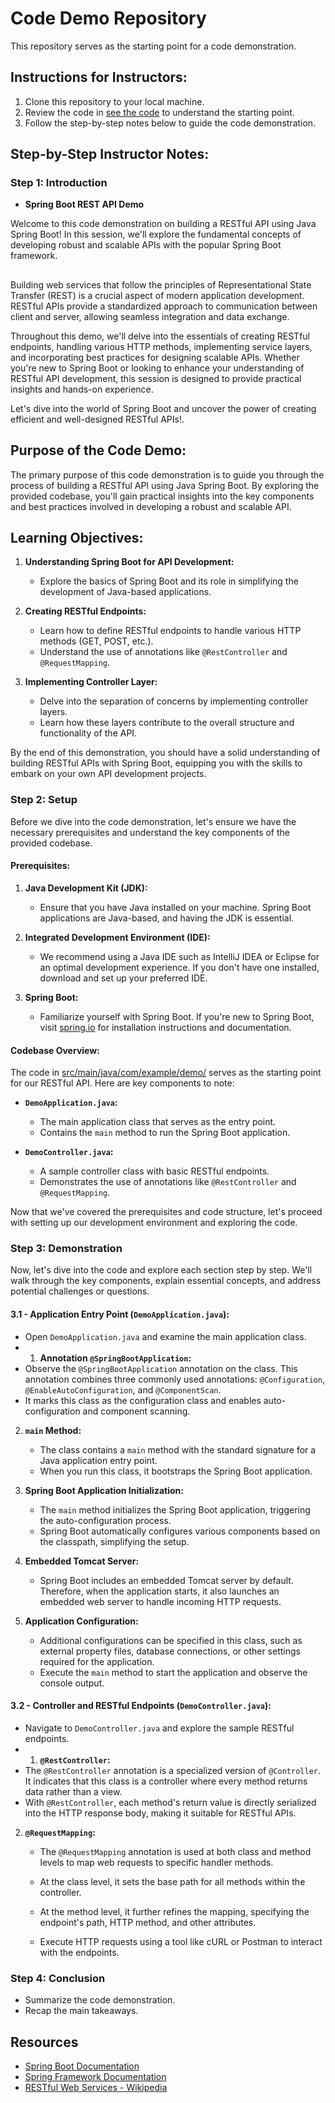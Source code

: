 # Code Demo Repository

This repository serves as the starting point for a code demonstration.

## Instructions for Instructors:

1. Clone this repository to your local machine.
2. Review the code in [see the code](RestWithSpringBoot/src/) to understand the starting point.
3. Follow the step-by-step notes below to guide the code demonstration.

## Step-by-Step Instructor Notes:

### Step 1: Introduction
-  **Spring Boot REST API Demo**

Welcome to this code demonstration on building a RESTful API using Java Spring Boot! In this session, we'll explore the fundamental concepts of developing robust and scalable APIs with the popular Spring Boot framework.

##

Building web services that follow the principles of Representational State Transfer (REST) is a crucial aspect of modern application development. RESTful APIs provide a standardized approach to communication between client and server, allowing seamless integration and data exchange.

Throughout this demo, we'll delve into the essentials of creating RESTful endpoints, handling various HTTP methods, implementing service layers, and incorporating best practices for designing scalable APIs. Whether you're new to Spring Boot or looking to enhance your understanding of RESTful API development, this session is designed to provide practical insights and hands-on experience.

Let's dive into the world of Spring Boot and uncover the power of creating efficient and well-designed RESTful APIs!.
## Purpose of the Code Demo:

The primary purpose of this code demonstration is to guide you through the process of building a RESTful API using Java Spring Boot. By exploring the provided codebase, you'll gain practical insights into the key components and best practices involved in developing a robust and scalable API.

## Learning Objectives:

1. **Understanding Spring Boot for API Development:**
   - Explore the basics of Spring Boot and its role in simplifying the development of Java-based applications.

2. **Creating RESTful Endpoints:**
   - Learn how to define RESTful endpoints to handle various HTTP methods (GET, POST, etc.).
   - Understand the use of annotations like `@RestController` and `@RequestMapping`.

3. **Implementing Controller Layer:**
   - Delve into the separation of concerns by implementing controller layers.
   - Learn how these layers contribute to the overall structure and functionality of the API.

By the end of this demonstration, you should have a solid understanding of building RESTful APIs with Spring Boot, equipping you with the skills to embark on your own API development projects.


### Step 2: Setup

Before we dive into the code demonstration, let's ensure we have the necessary prerequisites and understand the key components of the provided codebase.

#### Prerequisites:

1. **Java Development Kit (JDK):**
   - Ensure that you have Java installed on your machine. Spring Boot applications are Java-based, and having the JDK is essential.

2. **Integrated Development Environment (IDE):**
   - We recommend using a Java IDE such as IntelliJ IDEA or Eclipse for an optimal development experience. If you don't have one installed, download and set up your preferred IDE.

3. **Spring Boot:**
   - Familiarize yourself with Spring Boot. If you're new to Spring Boot, visit [spring.io](https://spring.io/projects/spring-boot) for installation instructions and documentation.

#### Codebase Overview:

The code in [src/main/java/com/example/demo/](src/main/java/com/example/demo/) serves as the starting point for our RESTful API. Here are key components to note:

- **`DemoApplication.java`:**
  - The main application class that serves as the entry point.
  - Contains the `main` method to run the Spring Boot application.

- **`DemoController.java`:**
  - A sample controller class with basic RESTful endpoints.
  - Demonstrates the use of annotations like `@RestController` and `@RequestMapping`.

Now that we've covered the prerequisites and code structure, let's proceed with setting up our development environment and exploring the code.


### Step 3: Demonstration

Now, let's dive into the code and explore each section step by step. We'll walk through the key components, explain essential concepts, and address potential challenges or questions.

#### 3.1 - Application Entry Point (`DemoApplication.java`):
   - Open `DemoApplication.java` and examine the main application class.
   - 1. **Annotation `@SpringBootApplication`:**
   - Observe the `@SpringBootApplication` annotation on the class. This annotation combines three commonly used annotations: `@Configuration`, `@EnableAutoConfiguration`, and `@ComponentScan`.
   - It marks this class as the configuration class and enables auto-configuration and component scanning.

2. **`main` Method:**
   - The class contains a `main` method with the standard signature for a Java application entry point.
   - When you run this class, it bootstraps the Spring Boot application.

3. **Spring Boot Application Initialization:**
   - The `main` method initializes the Spring Boot application, triggering the auto-configuration process.
   - Spring Boot automatically configures various components based on the classpath, simplifying the setup.

4. **Embedded Tomcat Server:**
   - Spring Boot includes an embedded Tomcat server by default. Therefore, when the application starts, it also launches an embedded web server to handle incoming HTTP requests.

5. **Application Configuration:**
   - Additional configurations can be specified in this class, such as external property files, database connections, or other settings required for the application.
   - Execute the `main` method to start the application and observe the console output.

#### 3.2 - Controller and RESTful Endpoints (`DemoController.java`):
   - Navigate to `DemoController.java` and explore the sample RESTful endpoints.
   - 1. **`@RestController`:**
   - The `@RestController` annotation is a specialized version of `@Controller`. It indicates that this class is a controller where every method returns data rather than a view.
   - With `@RestController`, each method's return value is directly serialized into the HTTP response body, making it suitable for RESTful APIs.

2. **`@RequestMapping`:**
   - The `@RequestMapping` annotation is used at both class and method levels to map web requests to specific handler methods.
   - At the class level, it sets the base path for all methods within the controller.
   - At the method level, it further refines the mapping, specifying the endpoint's path, HTTP method, and other attributes.

   - Execute HTTP requests using a tool like cURL or Postman to interact with the endpoints.


### Step 4: Conclusion
- Summarize the code demonstration.
- Recap the main takeaways.

## Resources
- [Spring Boot Documentation](https://spring.io/projects/spring-boot)
- [Spring Framework Documentation](https://spring.io/projects/spring-framework)
- [RESTful Web Services - Wikipedia](https://en.wikipedia.org/wiki/Representational_state_transfer)
